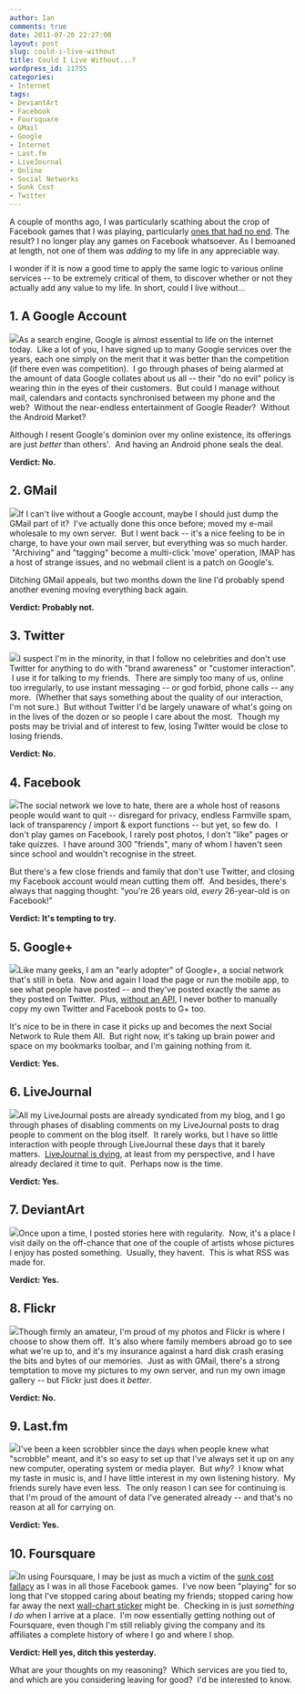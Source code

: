 ```yaml
---
author: Ian
comments: true
date: 2011-07-26 22:27:00
layout: post
slug: could-i-live-without
title: Could I Live Without...?
wordpress_id: 11755
categories:
- Internet
tags:
- DeviantArt
- Facebook
- Foursquare
- GMail
- Google
- Internet
- Last.fm
- LiveJournal
- Online
- Social Networks
- Sunk Cost
- Twitter
---
```


A couple of months ago, I was particularly scathing about the crop of Facebook games that I was playing, particularly [ones that had no end](/blog/on-game-design-time-to-quit). The result? I no longer play any games on Facebook whatsoever. As I bemoaned at length, not one of them was _adding_ to my life in any appreciable way.

I wonder if it is now a good time to apply the same logic to various online services -- to be extremely critical of them, to discover whether or not they actually add any value to my life. In short, could I live without...

## 1. A Google Account

[![](/blog/2011/07/google.png)](/blog/2011/07/google.png)As a search engine, Google is almost essential to life on the internet today.  Like a lot of you, I have signed up to many Google services over the years, each one simply on the merit that it was better than the competition (if there even was competition).  I go through phases of being alarmed at the amount of data Google collates about us all -- their "do no evil" policy is wearing thin in the eyes of their customers.  But could I manage without mail, calendars and contacts synchronised between my phone and the web?  Without the near-endless entertainment of Google Reader?  Without the Android Market?

Although I resent Google's dominion over my online existence, its offerings are just _better_ than others'.  And having an Android phone seals the deal.

**Verdict: No.**

## 2. GMail

[![](/blog/2011/07/gmail1.jpg)](/blog/2011/07/gmail1.jpg)If I can't live without a Google account, maybe I should just dump the GMail part of it?  I've actually done this once before; moved my e-mail wholesale to my own server.  But I went back -- it's a nice feeling to be in charge, to have your own mail server, but everything was so much harder.  "Archiving" and "tagging" become a multi-click 'move' operation, IMAP has a host of strange issues, and no webmail client is a patch on Google's.

Ditching GMail appeals, but two months down the line I'd probably spend another evening moving everything back again.

**Verdict: Probably not.**

## 3. Twitter

[![](/blog/2011/07/twitter.png)](/blog/2011/07/twitter.png)I suspect I'm in the minority, in that I follow no celebrities and don't use Twitter for anything to do with "brand awareness" or "customer interaction".  I use it for talking to my friends.  There are simply too many of us, online too irregularly, to use instant messaging -- or god forbid, phone calls -- any more.  (Whether that says something about the quality of our interaction, I'm not sure.)  But without Twitter I'd be largely unaware of what's going on in the lives of the dozen or so people I care about the most.  Though my posts may be trivial and of interest to few, losing Twitter would be close to losing friends.

**Verdict: No.**

## 4. Facebook

[![](/blog/2011/07/facebook.png)](/blog/2011/07/facebook.png)The social network we love to hate, there are a whole host of reasons people would want to quit -- disregard for privacy, endless Farmville spam, lack of transparency / import & export functions -- but yet, so few do.  I don't play games on Facebook, I rarely post photos, I don't "like" pages or take quizzes.  I have around 300 "friends", many of whom I haven't seen since school and wouldn't recognise in the street.

But there's a few close friends and family that don't use Twitter, and closing my Facebook account would mean cutting them off.  And besides, there's always that nagging thought: "you're 26 years old, _every_ 26-year-old is on Facebook!"

**Verdict: It's tempting to try.**

## 5. Google+

[![](/blog/2011/07/google_plus.png)](/blog/2011/07/google_plus.png)Like many geeks, I am an "early adopter" of Google+, a social network that's still in beta.  Now and again I load the page or run the mobile app, to see what people have posted -- and they've posted exactly the same as they posted on Twitter.  Plus, [without an API](/blog/a-place-for-google-plus), I never bother to manually copy my own Twitter and Facebook posts to G+ too.

It's nice to be in there in case it picks up and becomes the next Social Network to Rule them All.  But right now, it's taking up brain power and space on my bookmarks toolbar, and I'm gaining nothing from it.

**Verdict: Yes.**

## 6. LiveJournal

[![](/blog/2011/07/livejournal.jpg)](/blog/2011/07/livejournal.jpg)All my LiveJournal posts are already syndicated from my blog, and I go through phases of disabling comments on my LiveJournal posts to drag people to comment on the blog itself.  It rarely works, but I have so little interaction with people through LiveJournal these days that it barely matters.  [LiveJournal is dying](/blog/the-rise-and-fall-of-livejournal), at least from my perspective, and I have already declared it time to quit.  Perhaps now is the time.

**Verdict: Yes.**

## 7. DeviantArt

[![](/blog/2011/07/deviantart.jpeg)](/blog/2011/07/deviantart.jpeg)Once upon a time, I posted stories here with regularity.  Now, it's a place I visit daily on the off-chance that one of the couple of artists whose pictures I enjoy has posted something.  Usually, they havent.  This is what RSS was made for.

**Verdict: Yes.**

## 8. Flickr

[![](/blog/2011/07/flickr.jpeg)](/blog/2011/07/flickr.jpeg)Though firmly an amateur, I'm proud of my photos and Flickr is where I choose to show them off.  It's also where family members abroad go to see what we're up to, and it's my insurance against a hard disk crash erasing the bits and bytes of our memories.  Just as with GMail, there's a strong temptation to move my pictures to my own server, and run my own image gallery -- but Flickr just does it _better_.

**Verdict: No.**

## 9. Last.fm

[![](/blog/2011/07/lastfm.jpeg)](/blog/2011/07/lastfm.jpeg)I've been a keen scrobbler since the days when people knew what "scrobble" meant, and it's so easy to set up that I've always set it up on any new computer, operating system or media player.  But _why_?  I know what my taste in music is, and I have little interest in my own listening history.  My friends surely have even less.  The only reason I can see for continuing is that I'm proud of the amount of data I've generated already -- and that's no reason at all for carrying on.

**Verdict: Yes.**

## 10. Foursquare

[![](/blog/2011/07/foursquare.jpeg)](/blog/2011/07/foursquare.jpeg)In using Foursquare, I may be just as much a victim of the [sunk cost fallacy](http://www.skepdic.com/sunkcost.html) as I was in all those Facebook games.  I've now been "playing" for so long that I've stopped caring about beating my friends; stopped caring how far away the next [wall-chart sticker](/blog/the-sticker-economy) might be.  Checking in is just _something I do_ when I arrive at a place.  I'm now essentially getting nothing out of Foursquare, even though I'm still reliably giving the company and its affiliates a complete history of where I go and where I shop.

**Verdict: Hell yes, ditch this yesterday.**

What are your thoughts on my reasoning?  Which services are you tied to, and which are you considering leaving for good?  I'd be interested to know.
